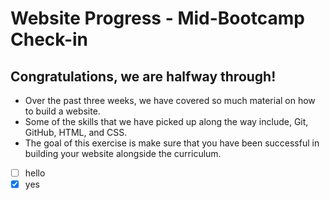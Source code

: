 # Website Progress - Mid-Bootcamp Check-in

## Congratulations, we are halfway through!
- Over the past three weeks, we have covered so much material on how to build a website.
- Some of the skills that we have picked up along the way include, Git, GitHub, HTML, and CSS.
- The goal of this exercise is make sure that you have been successful in building your website alongside the curriculum.


- [ ] hello
- [x] yes
